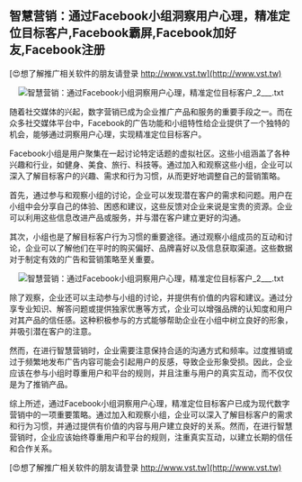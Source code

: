 ## **智慧营销：通过Facebook小组洞察用户心理，精准定位目标客户,Facebook霸屏,Facebook加好友,Facebook注册**

[😍想了解推广相关软件的朋友请登录 http://www.vst.tw](http://www.vst.tw)

 <center><img src="https://vst.tw/MP4/tuiguang/png/2.png" alt="智慧营销：通过Facebook小组洞察用户心理，精准定位目标客户_2___.txt"></center>

随着社交媒体的兴起，数字营销已成为企业推广产品和服务的重要手段之一。而在众多社交媒体平台中，Facebook的广告功能和小组特性给企业提供了一个独特的机会，能够通过洞察用户心理，实现精准定位目标客户。

Facebook小组是用户聚集在一起讨论特定话题的虚拟社区。这些小组涵盖了各种兴趣和行业，如健身、美食、旅行、科技等。通过加入和观察这些小组，企业可以深入了解目标客户的兴趣、需求和行为习惯，从而更好地调整自己的营销策略。

首先，通过参与和观察小组的讨论，企业可以发现潜在客户的需求和问题。用户在小组中会分享自己的体验、困惑和建议，这些反馈对企业来说是宝贵的资源。企业可以利用这些信息改进产品或服务，并与潜在客户建立更好的沟通。

其次，小组也是了解目标客户行为习惯的重要途径。通过观察小组成员的互动和讨论，企业可以了解他们在平时的购买偏好、品牌喜好以及信息获取渠道。这些数据对于制定有效的广告和营销策略至关重要。

 <center><img src="https://vst.tw/MP4/tuiguang/png/7.png" alt="智慧营销：通过Facebook小组洞察用户心理，精准定位目标客户_2___.txt"></center>

除了观察，企业还可以主动参与小组的讨论，并提供有价值的内容和建议。通过分享专业知识、解答问题或提供独家优惠等方式，企业可以增强品牌的认知度和用户对其产品的信任感。这种积极参与的方式能够帮助企业在小组中树立良好的形象，并吸引潜在客户的注意。

然而，在进行智慧营销时，企业需要注意保持合适的沟通方式和频率。过度推销或过于频繁地发布广告内容可能会引起用户的反感，导致企业形象受损。因此，企业应该在参与小组时尊重用户和平台的规则，并且注重与用户的真实互动，而不仅仅是为了推销产品。

综上所述，通过Facebook小组洞察用户心理，精准定位目标客户已成为现代数字营销中的一项重要策略。通过加入和观察小组，企业可以深入了解目标客户的需求和行为习惯，并通过提供有价值的内容与用户建立良好的关系。然而，在进行智慧营销时，企业应该始终尊重用户和平台的规则，注重真实互动，以建立长期的信任和合作关系。

[😍想了解推广相关软件的朋友请登录 http://www.vst.tw](http://www.vst.tw)



